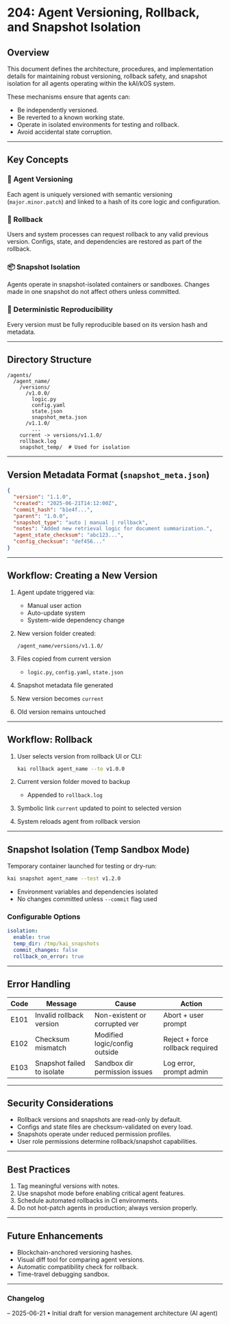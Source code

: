 # 204: Agent Versioning, Rollback, and Snapshot Isolation

## Overview

This document defines the architecture, procedures, and implementation details for maintaining robust versioning, rollback safety, and snapshot isolation for all agents operating within the kAI/kOS system.

These mechanisms ensure that agents can:
- Be independently versioned.
- Be reverted to a known working state.
- Operate in isolated environments for testing and rollback.
- Avoid accidental state corruption.

---

## Key Concepts

### 🔁 Agent Versioning
Each agent is uniquely versioned with semantic versioning (`major.minor.patch`) and linked to a hash of its core logic and configuration.

### 🔄 Rollback
Users and system processes can request rollback to any valid previous version. Configs, state, and dependencies are restored as part of the rollback.

### 📦 Snapshot Isolation
Agents operate in snapshot-isolated containers or sandboxes. Changes made in one snapshot do not affect others unless committed.

### 🔐 Deterministic Reproducibility
Every version must be fully reproducible based on its version hash and metadata.

---

## Directory Structure

```plaintext
/agents/
  /agent_name/
    /versions/
      /v1.0.0/
        logic.py
        config.yaml
        state.json
        snapshot_meta.json
      /v1.1.0/
        ...
    current -> versions/v1.1.0/
    rollback.log
    snapshot_temp/  # Used for isolation
```

---

## Version Metadata Format (`snapshot_meta.json`)

```json
{
  "version": "1.1.0",
  "created": "2025-06-21T14:12:00Z",
  "commit_hash": "b1e4f...",
  "parent": "1.0.0",
  "snapshot_type": "auto | manual | rollback",
  "notes": "Added new retrieval logic for document summarization.",
  "agent_state_checksum": "abc123...",
  "config_checksum": "def456..."
}
```

---

## Workflow: Creating a New Version

1. Agent update triggered via:
   - Manual user action
   - Auto-update system
   - System-wide dependency change

2. New version folder created:
   ```
   /agent_name/versions/v1.1.0/
   ```

3. Files copied from current version
   - `logic.py`, `config.yaml`, `state.json`

4. Snapshot metadata file generated

5. New version becomes `current`

6. Old version remains untouched

---

## Workflow: Rollback

1. User selects version from rollback UI or CLI:
   ```bash
   kai rollback agent_name --to v1.0.0
   ```

2. Current version folder moved to backup
   - Appended to `rollback.log`

3. Symbolic link `current` updated to point to selected version

4. System reloads agent from rollback version

---

## Snapshot Isolation (Temp Sandbox Mode)

Temporary container launched for testing or dry-run:

```bash
kai snapshot agent_name --test v1.2.0
```

- Environment variables and dependencies isolated
- No changes committed unless `--commit` flag used

### Configurable Options
```yaml
isolation:
  enable: true
  temp_dir: /tmp/kai_snapshots
  commit_changes: false
  rollback_on_error: true
```

---

## Error Handling

| Code | Message                         | Cause                         | Action                           |
|------|----------------------------------|-------------------------------|----------------------------------|
| E101 | Invalid rollback version         | Non-existent or corrupted ver | Abort + user prompt              |
| E102 | Checksum mismatch                | Modified logic/config outside | Reject + force rollback required |
| E103 | Snapshot failed to isolate       | Sandbox dir permission issues | Log error, prompt admin          |

---

## Security Considerations

- Rollback versions and snapshots are read-only by default.
- Configs and state files are checksum-validated on every load.
- Snapshots operate under reduced permission profiles.
- User role permissions determine rollback/snapshot capabilities.

---

## Best Practices

1. Tag meaningful versions with notes.
2. Use snapshot mode before enabling critical agent features.
3. Schedule automated rollbacks in CI environments.
4. Do not hot-patch agents in production; always version properly.

---

## Future Enhancements

- Blockchain-anchored versioning hashes.
- Visual diff tool for comparing agent versions.
- Automatic compatibility check for rollback.
- Time-travel debugging sandbox.

---

### Changelog
– 2025-06-21 • Initial draft for version management architecture (AI agent)

